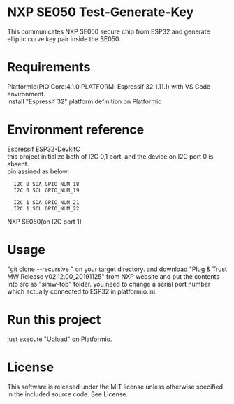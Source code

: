 # NXP SE050 Test-Generate-Key

This communicates NXP SE050 secure chip from ESP32 and 
generate elliptic curve key pair inside the SE050.

# Requirements

  Platformio(PIO Core:4.1.0 PLATFORM: Espressif 32 1.11.1) with VS Code environment.  
  install "Espressif 32" platform definition on Platformio  

# Environment reference
  
  Espressif ESP32-DevkitC  
  this project initialize both of I2C 0,1 port, and the device on I2C port 0 is absent.  
  pin assined as below:  


      I2C 0 SDA GPIO_NUM_18
      I2C 0 SCL GPIO_NUM_19

      I2C 1 SDA GPIO_NUM_21
      I2C 1 SCL GPIO_NUM_22
          
  NXP SE050(on I2C port 1)  

# Usage

"git clone --recursive " on your target directory. 
and download "Plug & Trust MW Release v02.12.00_20191125" from NXP website
and put the contents into src as "simw-top" folder. 
you need to change a serial port number which actually connected to ESP32 in platformio.ini.  

# Run this project

just execute "Upload" on Platformio.   

# License

This software is released under the MIT license unless otherwise specified in the included source code. See License. 

